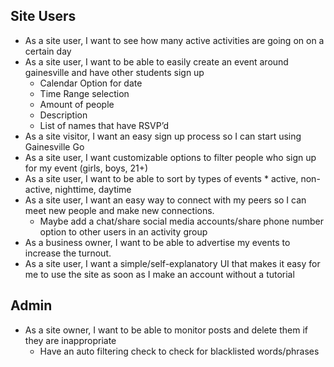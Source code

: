 
## Site Users
- As a site user, I want to see how many active activities are going on on a certain day
- As a site user, I want to be able to easily create an event around gainesville and have other students sign up
    * Calendar Option for date
    * Time Range selection
    * Amount of people
    * Description
    * List of names that have RSVP’d
- As a site visitor, I want an easy sign up process so I can start using Gainesville Go
- As a site user, I want customizable options to filter people who sign up for my event (girls, boys, 21+)
- As a site user, I want to be able to sort by types of events 
      * active, non-active, nighttime, daytime
- As a site user, I want an easy way to connect with my peers so I can meet new people and make new connections. 
    * Maybe add a chat/share social media accounts/share phone number option to other users in an activity group
- As a business owner, I want to be able to advertise my events to increase the turnout. 
- As a site user, I want a simple/self-explanatory UI that makes it easy for me to use the site as soon as I make an account without a tutorial

## Admin
- As a site owner, I want to be able to monitor posts and delete them if they are inappropriate
    * Have an auto filtering check to check for blacklisted words/phrases
